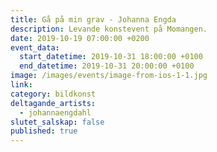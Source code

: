 ```yaml
---
title: Gå på min grav - Johanna Engda
description: Levande konstevent på Momangen.
date: 2019-10-19 07:00:00 +0200
event_data:
  start_datetime: 2019-10-31 18:00:00 +0100
  end_datetime: 2019-10-31 20:00:00 +0100
image: /images/events/image-from-ios-1-1.jpg
link:
category: bildkonst
deltagande_artists:
  - johannaengdahl
slutet_salskap: false
published: true
---
```


